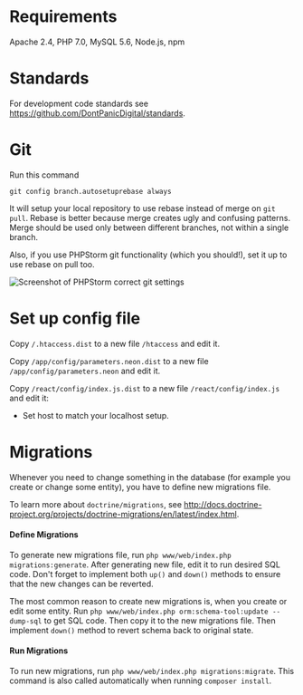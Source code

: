 # Requirements

Apache 2.4, PHP 7.0, MySQL 5.6, Node.js, npm

# Standards
For development code standards see https://github.com/DontPanicDigital/standards.

# Git

Run this command

`git config branch.autosetuprebase always`

It will setup your local repository to use rebase instead of merge on `git pull`. Rebase is better because merge creates ugly and confusing patterns. Merge should be used only between different branches, not within a single branch.

Also, if you use PHPStorm git functionality (which you should!), set it up to use rebase on pull too.
 
![Screenshot of PHPStorm correct git settings](http://i.imgur.com/bxr40vL.png "Screenshot of PHPStorm correct git settings")

# Set up config file

Copy `/.htaccess.dist` to a new file `/htaccess` and edit it.

Copy `/app/config/parameters.neon.dist` to a new file `/app/config/parameters.neon` and edit it.

Copy `/react/config/index.js.dist` to a new file `/react/config/index.js` and edit it:

* Set host to match your localhost setup.

# Migrations

Whenever you need to change something in the database (for example you create or change some entity), you have to define new migrations file.

To learn more about `doctrine/migrations`, see http://docs.doctrine-project.org/projects/doctrine-migrations/en/latest/index.html.

#### Define Migrations

To generate new migrations file, run `php www/web/index.php migrations:generate`.
After generating new file, edit it to run desired SQL code.
Don't forget to implement both `up()` and `down()` methods to ensure that the new changes can be reverted.

The most common reason to create new migrations is, when you create or edit some entity.
Run `php www/web/index.php orm:schema-tool:update --dump-sql` to get SQL code. Then copy it to the new migrations file.
Then implement `down()` method to revert schema back to original state.

#### Run Migrations

To run new migrations, run `php www/web/index.php migrations:migrate`. This command is also called automatically when running `composer install`.
